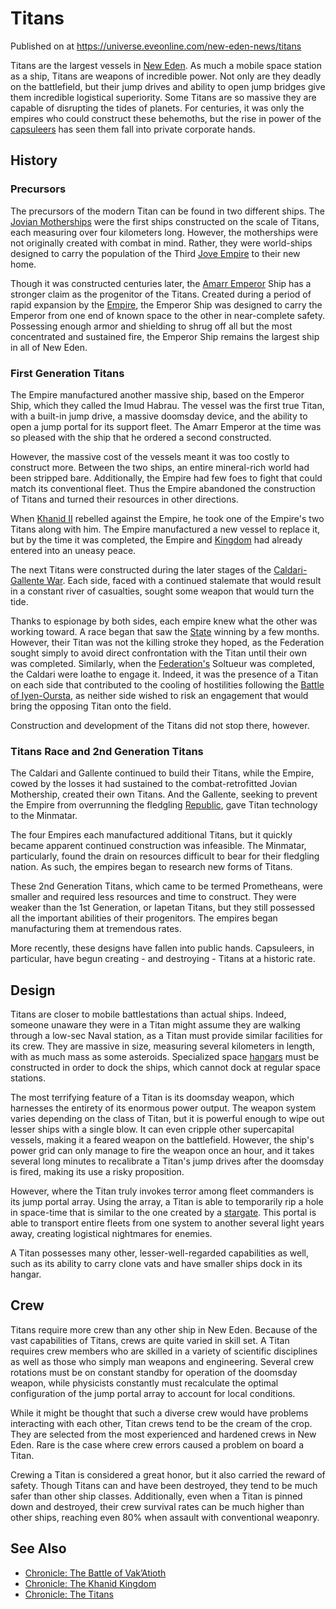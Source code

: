 # Titans
Published on  at https://universe.eveonline.com/new-eden-news/titans

Titans are the largest vessels in [New Eden](5m9PDmbyzmRXdP1vvQETRk). As much a mobile space station as a ship, Titans are weapons of incredible power. Not only are they deadly on the battlefield, but their jump drives and ability to open jump bridges give them incredible logistical superiority. Some Titans are so massive they are capable of disrupting the tides of planets. For centuries, it was only the empires who could construct these behemoths, but the rise in power of the [capsuleers](15umOALoFBZxVS2oaggvJQ) has seen them fall into private corporate hands.

History
-------

### Precursors

The precursors of the modern Titan can be found in two different ships. The [Jovian Motherships](6XzKsKxV7dwE9QAm5cLNVQ) were the first ships constructed on the scale of Titans, each measuring over four kilometers long. However, the motherships were not originally created with combat in mind. Rather, they were world-ships designed to carry the population of the Third [Jove Empire](6xoRWydZHCG4nplVmqXV9G) to their new home.

Though it was constructed centuries later, the [Amarr Emperor](3Akx6UWUOJM90aQeaPgDtJ) Ship has a stronger claim as the progenitor of the Titans. Created during a period of rapid expansion by the [Empire](6BPFRy27fN4LnYlIyzvEwo), the Emperor Ship was designed to carry the Emperor from one end of known space to the other in near-complete safety. Possessing enough armor and shielding to shrug off all but the most concentrated and sustained fire, the Emperor Ship remains the largest ship in all of New Eden.

### First Generation Titans

The Empire manufactured another massive ship, based on the Emperor Ship, which they called the Imud Habrau. The vessel was the first true Titan, with a built-in jump drive, a massive doomsday device, and the ability to open a jump portal for its support fleet. The Amarr Emperor at the time was so pleased with the ship that he ordered a second constructed.

However, the massive cost of the vessels meant it was too costly to construct more. Between the two ships, an entire mineral-rich world had been stripped bare. Additionally, the Empire had few foes to fight that could match its conventional fleet. Thus the Empire abandoned the construction of Titans and turned their resources in other directions.

When [Khanid II](5HlA8KgFOuLy4jTf3t54xf) rebelled against the Empire, he took one of the Empire's two Titans along with him. The Empire manufactured a new vessel to replace it, but by the time it was completed, the Empire and [Kingdom](5VtgxEr1vnxuazt8lvQLoj) had already entered into an uneasy peace.

The next Titans were constructed during the later stages of the [Caldari-Gallente War](1ehjby0lOpdwMJf9CprPtV). Each side, faced with a continued stalemate that would result in a constant river of casualties, sought some weapon that would turn the tide.

Thanks to espionage by both sides, each empire knew what the other was working toward. A race began that saw the [State](7unGNsrMFwIWXMMbrM2jfy) winning by a few months. However, their Titan was not the killing stroke they hoped, as the Federation sought simply to avoid direct confrontation with the Titan until their own was completed. Similarly, when the [Federation's](4bufc5OaK80rlo20Pez6gK) Soltueur was completed, the Caldari were loathe to engage it. Indeed, it was the presence of a Titan on each side that contributed to the cooling of hostilities following the [Battle of Iyen-Oursta](57mej5UVTU6kRfqaSdmRBv), as neither side wished to risk an engagement that would bring the opposing Titan onto the field.

Construction and development of the Titans did not stop there, however.

### Titans Race and 2nd Generation Titans

The Caldari and Gallente continued to build their Titans, while the Empire, cowed by the losses it had sustained to the combat-retrofitted Jovian Mothership, created their own Titans. And the Gallente, seeking to prevent the Empire from overrunning the fledgling [Republic](1rpu7pfwTPVznAczjw2pOp), gave Titan technology to the Minmatar.

The four Empires each manufactured additional Titans, but it quickly became apparent continued construction was infeasible. The Minmatar, particularly, found the drain on resources difficult to bear for their fledgling nation. As such, the empires began to research new forms of Titans.

These 2nd Generation Titans, which came to be termed Prometheans, were smaller and required less resources and time to construct. They were weaker than the 1st Generation, or Iapetan Titans, but they still possessed all the important abilities of their progenitors. The empires began manufacturing them at tremendous rates.

More recently, these designs have fallen into public hands. Capsuleers, in particular, have begun creating - and destroying - Titans at a historic rate.

Design
------
Titans are closer to mobile battlestations than actual ships. Indeed, someone unaware they were in a Titan might assume they are walking through a low-sec Naval station, as a Titan must provide similar facilities for its crew. They are massive in size, measuring several kilometers in length, with as much mass as some asteroids. Specialized space [hangars](2xiiHi6QrGAmY65v5X983j) must be constructed in order to dock the ships, which cannot dock at regular space stations.

The most terrifying feature of a Titan is its doomsday weapon, which harnesses the entirety of its enormous power output. The weapon system varies depending on the class of Titan, but it is powerful enough to wipe out lesser ships with a single blow. It can even cripple other supercapital vessels, making it a feared weapon on the battlefield. However, the ship's power grid can only manage to fire the weapon once an hour, and it takes several long minutes to recalibrate a Titan's jump drives after the doomsday is fired, making its use a risky proposition.

However, where the Titan truly invokes terror among fleet commanders is its jump portal array. Using the array, a Titan is able to temporarily rip a hole in space-time that is similar to the one created by a [stargate](416pCzXGIwn2Tt7feZYSpk). This portal is able to transport entire fleets from one system to another several light years away, creating logistical nightmares for enemies.

A Titan possesses many other, lesser-well-regarded capabilities as well, such as its ability to carry clone vats and have smaller ships dock in its hangar.

Crew
----

Titans require more crew than any other ship in New Eden. Because of the vast capabilities of Titans, crews are quite varied in skill set. A Titan requires crew members who are skilled in a variety of scientific disciplines as well as those who simply man weapons and engineering. Several crew rotations must be on constant standby for operation of the doomsday weapon, while physicists constantly must recalculate the optimal configuration of the jump portal array to account for local conditions.

While it might be thought that such a diverse crew would have problems interacting with each other, Titan crews tend to be the cream of the crop. They are selected from the most experienced and hardened crews in New Eden. Rare is the case where crew errors caused a problem on board a Titan.

Crewing a Titan is considered a great honor, but it also carried the reward of safety. Though Titans can and have been destroyed, they tend to be much safer than other ship classes. Additionally, even when a Titan is pinned down and destroyed, their crew survival rates can be much higher than other ships, reaching even 80% when assault with conventional weaponry.

See Also
--------
-   [Chronicle: The Battle of Vak’Atioth](2oIIlMIw6WVVxwPoWKXg45)
-   [Chronicle: The Khanid Kingdom](3hU3mCSvJlVYWYiNXMhzaL)
-   [Chronicle: The Titans](6LOggD4Oge1IqMTxr438pB)
